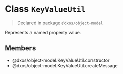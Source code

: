 # Class `KeyValueUtil`
> Declared in package `@dxos/object-model`

Represents a named property value.

## Members
- @dxos/object-model.KeyValueUtil.constructor
- @dxos/object-model.KeyValueUtil.createMessage
